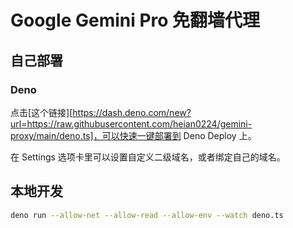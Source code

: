 # Google Gemini Pro 免翻墙代理

## 自己部署

### Deno

点击[这个链接][https://dash.deno.com/new?url=https://raw.githubusercontent.com/heian0224/gemini-proxy/main/deno.ts]，可以快速一键部署到 Deno Deploy 上。

在 Settings 选项卡里可以设置自定义二级域名，或者绑定自己的域名。

## 本地开发

```bash
deno run --allow-net --allow-read --allow-env --watch deno.ts
```
